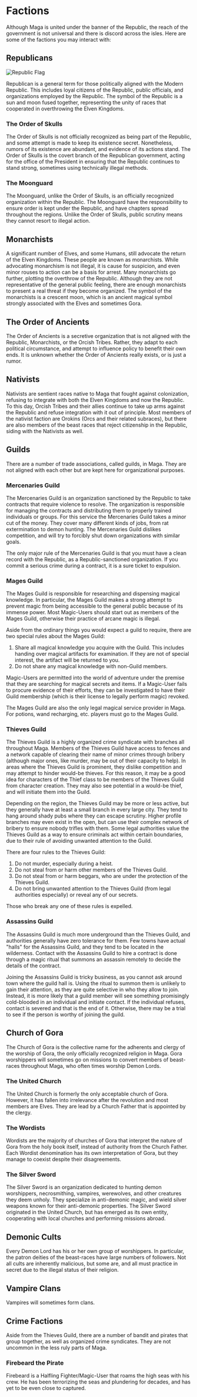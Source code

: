 Factions
========
Although Maga is united under the banner of the Republic, the reach of the government is not universal and there is discord across the isles. Here are some of the factions you may interact with:

Republicans
-----------
![Republic Flag](republic_flag.png)

Republican is a general term for those politically aligned with the Modern Republic. This includes loyal citizens of the Republic, public officials, and organizations employed by the Republic. The symbol of the Republic is a sun and moon fused together, representing the unity of races that cooperated in overthrowing the Elven Kingdoms.

### The Order of Skulls

The Order of Skulls is not officially recognized as being part of the Republic, and some attempt is made to keep its existence secret. Nonetheless, rumors of its existence are abundant, and evidence of its actions stand. The Order of Skulls is the covert branch of the Republican government, acting for the office of the President in ensuring that the Republic continues to stand strong, sometimes using technically illegal methods.

### The Moonguard

The Moonguard, unlike the Order of Skulls, is an officially recognized organization within the Republic. The Moonguard have the responsibility to ensure order is kept under the Republic, and have chapters spread throughout the regions. Unlike the Order of Skulls, public scrutiny means they cannot resort to illegal action.

Monarchists
-----------
A significant number of Elves, and some Humans, still advocate the return of the Elven Kingdoms. These people are known as monarchists. While advocating monarchism is not illegal, it is cause for suspicion, and even minor rouses to action can be a basis for arrest. Many monarchists go further, plotting the overthrow of the Republic. Although they are not representative of the general public feeling, there are enough monarchists to present a real threat if they become organized. The symbol of the monarchists is a crescent moon, which is an ancient magical symbol strongly associated with the Elves and sometimes Gora.

The Order of Ancients
---------------------
The Order of Ancients is a secretive organization that is not aligned with the Republic, Monarchists, or the Orcish Tribes. Rather, they adapt to each political circumstance, and attempt to influence policy to benefit their own ends. It is unknown whether the Order of Ancients really exists, or is just a rumor.

Nativists
---------
Nativists are sentient races native to Maga that fought against colonization, refusing to integrate with both the Elven Kingdoms and now the Republic. To this day, Orcish Tribes and their allies continue to take up arms against the Republic and refuse integration with it out of principle. Most members of the nativist faction are Orokins (Orcs and their related subraces), but there are also members of the beast races that reject citizenship in the Republic, siding with the Nativists as well.

Guilds
------
There are a number of trade associations, called guilds, in Maga. They are not aligned with each other but are kept here for organizational purposes.

### Mercenaries Guild

The Mercenaries Guild is an organization sanctioned by the Republic to take contracts that require violence to resolve. The organization is responsible for managing the contracts and distributing them to properly trained individuals or groups. For this service the Mercenaries Guild takes a minor cut of the money. They cover many different kinds of jobs, from rat extermination to demon hunting. The Mercenaries Guild dislikes competition, and will try to forcibly shut down organizations with similar goals.

The only major rule of the Mercenaries Guild is that you must have a clean record with the Republic, as a Republic-sanctioned organization. If you commit a serious crime during a contract, it is a sure ticket to expulsion.

### Mages Guild

The Mages Guild is responsible for researching and dispensing magical knowledge. In particular, the Mages Guild makes a strong attempt to prevent magic from being accessible to the general public because of its immense power. Most Magic-Users should start out as members of the Mages Guild, otherwise their practice of arcane magic is illegal.

Aside from the ordinary things you would expect a guild to require, there are two special rules about the Mages Guild:

1. Share all magical knowledge you acquire with the Guild. This includes handing over magical artifacts for examination. If they are not of special interest, the artifact will be returned to you.
2. Do not share any magical knowledge with non-Guild members.

Magic-Users are permitted into the world of adventure under the premise that they are searching for magical secrets and items. If a Magic-User fails to procure evidence of their efforts, they can be investigated to have their Guild membership (which is their license to legally perform magic) revoked.

The Mages Guild are also the only legal magical service provider in Maga. For potions, wand recharging, etc. players must go to the Mages Guild.

### Thieves Guild

The Thieves Guild is a highly organized crime syndicate with branches all throughout Maga. Members of the Thieves Guild have access to fences and a network capable of clearing their name of minor crimes through bribery (although major ones, like murder, may be out of their capacity to help). In areas where the Thieves Guild is prominent, they dislike competition and may attempt to hinder would-be thieves. For this reason, it may be a good idea for characters of the Thief class to be members of the Thieves Guild from character creation. They may also see potential in a would-be thief, and will initiate them into the Guild.

Depending on the region, the Thieves Guild may be more or less active, but they generally have at least a small branch in every large city. They tend to hang around shady pubs where they can escape scrutiny. Higher profile branches may even exist in the open, but can use their complex network of bribery to ensure nobody trifles with them. Some legal authorities value the Thieves Guild as a way to ensure criminals act within certain boundaries, due to their rule of avoiding unwanted attention to the Guild.

There are four rules to the Thieves Guild:

1. Do not murder, especially during a heist.
2. Do not steal from or harm other members of the Thieves Guild.
3. Do not steal from or harm beggars, who are under the protection of the Thieves Guild.
4. Do not bring unwanted attention to the Thieves Guild (from legal authorities especially) or reveal any of our secrets.

Those who break any one of these rules is expelled.

### Assassins Guild

The Assassins Guild is much more underground than the Thieves Guild, and authorities generally have zero tolerance for them. Few towns have actual "halls" for the Assassins Guild, and they tend to be located in the wilderness. Contact with the Assassins Guild to hire a contract is done through a magic ritual that summons an assassin remotely to decide the details of the contract.

Joining the Assassins Guild is tricky business, as you cannot ask around town where the guild hall is. Using the ritual to summon them is unlikely to gain their attention, as they are quite selective in who they allow to join. Instead, it is more likely that a guild member will see something promisingly cold-blooded in an individual and initiate contact. If the individual refuses, contact is severed and that is the end of it. Otherwise, there may be a trial to see if the person is worthy of joining the guild.

Church of Gora
--------------
The Church of Gora is the collective name for the adherents and clergy of the worship of Gora, the only officially recognized religion in Maga. Gora worshippers will sometimes go on missions to convert members of beast-races throughout Maga, who often times worship Demon Lords.

### The United Church

The United Church is formerly the only acceptable church of Gora. However, it has fallen into irrelevance after the revolution and most members are Elves. They are lead by a Church Father that is appointed by the clergy.

### The Wordists

Wordists are the majority of churches of Gora that interpret the nature of Gora from the holy book itself, instead of authority from the Church Father. Each Wordist denomination has its own interpretation of Gora, but they manage to coexist despite their disagreements.

### The Silver Sword

The Silver Sword is an organization dedicated to hunting demon worshippers, necrosmithing, vampires, werewolves, and other creatures they deem unholy. They specialize in anti-demonic magic, and wield silver weapons known for their anti-demonic properties. The Silver Sword originated in the United Church, but has emerged as its own entity, cooperating with local churches and performing missions abroad.

Demonic Cults
-------------
Every Demon Lord has his or her own group of worshippers. In particular, the patron deities of the beast-races have large numbers of followers. Not all cults are inherently malicious, but some are, and all must practice in secret due to the illegal status of their religion.

Vampire Clans
-------------
Vampires will sometimes form clans.

Crime Factions
--------------
Aside from the Thieves Guild, there are a number of bandit and pirates that group together, as well as organized crime syndicates. They are not uncommon in the less ruly parts of Maga.

### Firebeard the Pirate

Firebeard is a Halfling Fighter/Magic-User that roams the high seas with his crew. He has been terrorizing the seas and plundering for decades, and has yet to be even close to captured.

